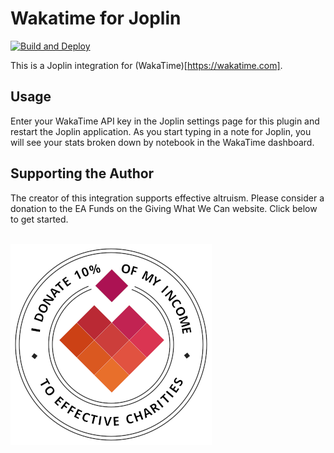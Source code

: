 # Wakatime for Joplin

[![Build and Deploy](https://github.com/uioporqwerty/joplin-plugin-wakatime/actions/workflows/build.yml/badge.svg)](https://github.com/uioporqwerty/joplin-plugin-wakatime/actions/workflows/build.yml)

This is a Joplin integration for (WakaTime)[https://wakatime.com].

## Usage

Enter your WakaTime API key in the Joplin settings page for this plugin and restart the Joplin application. As you start typing in a note for Joplin, you will see your stats broken down by notebook in the WakaTime dashboard.

## Supporting the Author

The creator of this integration supports effective altruism. Please consider a donation to the EA Funds on the Giving What We Can website. Click below to get started.
<br/><br/>

<a href="https://www.givingwhatwecan.org/donate/organizations" target="_blank">![Donate](./images/giving-what-we-can.png)</a>

